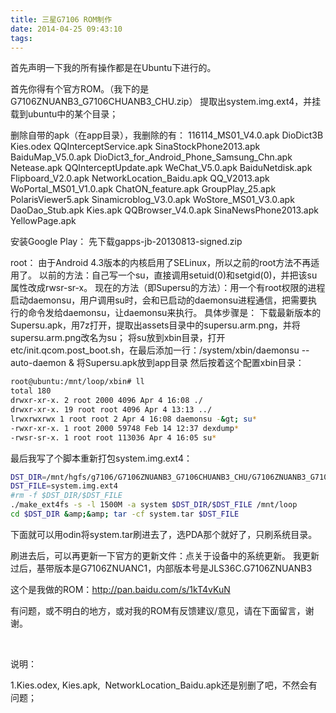```yaml
---
title: 三星G7106 ROM制作
date: 2014-04-25 09:43:10
tags:
---
```

首先声明一下我的所有操作都是在Ubuntu下进行的。

首先你得有个官方ROM。（我下的是G7106ZNUANB3_G7106CHUANB3_CHU.zip）
提取出system.img.ext4，并挂载到ubuntu中的某个目录；

删除自带的apk（在app目录），我删除的有：
116114_MS01_V4.0.apk DioDict3B Kies.odex QQInterceptService.apk SinaStockPhone2013.apk
BaiduMap_V5.0.apk DioDict3_for_Android_Phone_Samsung_Chn.apk Netease.apk QQInterceptUpdate.apk WeChat_V5.0.apk
BaiduNetdisk.apk Flipboard_V2.0.apk NetworkLocation_Baidu.apk QQ_V2013.apk WoPortal_MS01_V1.0.apk
ChatON_feature.apk GroupPlay_25.apk PolarisViewer5.apk Sinamicroblog_V3.0.apk WoStore_MS01_V3.0.apk
DaoDao_Stub.apk Kies.apk QQBrowser_V4.0.apk SinaNewsPhone2013.apk YellowPage.apk

安装Google Play：
先下载gapps-jb-20130813-signed.zip

root：
由于Android 4.3版本的内核启用了SELinux，所以之前的root方法不再适用了。
以前的方法：自己写一个su，直接调用setuid(0)和setgid(0)，并把该su属性改成rwsr-sr-x。
现在的方法（即Supersu的方法）：用一个有root权限的进程启动daemonsu，用户调用su时，会和已启动的daemonsu进程通信，把需要执行的命令发给daemonsu，让daemonsu来执行。
具体步骤是：
下载最新版本的Supersu.apk，用7z打开，提取出assets目录中的supersu.arm.png，并将supersu.arm.png改名为su；
将su放到xbin目录，打开etc/init.qcom.post_boot.sh，在最后添加一行：/system/xbin/daemonsu --auto-daemon &amp;
将Supersu.apk放到app目录
然后按着这个配置xbin目录：
``` bash
root@ubuntu:/mnt/loop/xbin# ll
total 180
drwxr-xr-x. 2 root 2000 4096 Apr 4 16:08 ./
drwxr-xr-x. 19 root root 4096 Apr 4 13:13 ../
lrwxrwxrwx 1 root root 2 Apr 4 16:08 daemonsu -&gt; su*
-rwxr-xr-x. 1 root 2000 59748 Feb 14 12:37 dexdump*
-rwsr-sr-x. 1 root root 113036 Apr 4 16:05 su*
```

最后我写了个脚本重新打包system.img.ext4：
``` bash
DST_DIR=/mnt/hgfs/g7106/G7106ZNUANB3_G7106CHUANB3_CHU/G7106ZNUANB3_G7106CHUANB3_G7106ZNUANB3_HOME
DST_FILE=system.img.ext4
#rm -f $DST_DIR/$DST_FILE
./make_ext4fs -s -l 1500M -a system $DST_DIR/$DST_FILE /mnt/loop
cd $DST_DIR &amp;&amp; tar -cf system.tar $DST_FILE
```

下面就可以用odin将system.tar刷进去了，选PDA那个就好了，只刷系统目录。

刷进去后，可以再更新一下官方的更新文件：点关于设备中的系统更新。
我更新过后，基带版本是G7106ZNUANC1，内部版本号是JLS36C.G7106ZNUANB3

这个是我做的ROM：<a title="http://pan.baidu.com/s/1kT4vKuN" href="http://pan.baidu.com/s/1kT4vKuN" target="_blank">http://pan.baidu.com/s/1kT4vKuN</a>

有问题，或不明白的地方，或对我的ROM有反馈建议/意见，请在下面留言，谢谢。

&nbsp;

说明：

1.Kies.odex, Kies.apk,  NetworkLocation_Baidu.apk还是别删了吧，不然会有问题；
